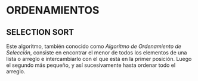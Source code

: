 # ORDENAMIENTOS

## SELECTION SORT

Este algoritmo, también conocido como _Algoritmo de Ordenamiento de Selección_, consiste en encontrar el menor de todos los elementos de una lista o arreglo e intercambiarlo con el que está en la primer posición. Luego el segundo más pequeño, y así sucesivamente hasta ordenar todo el arreglo.